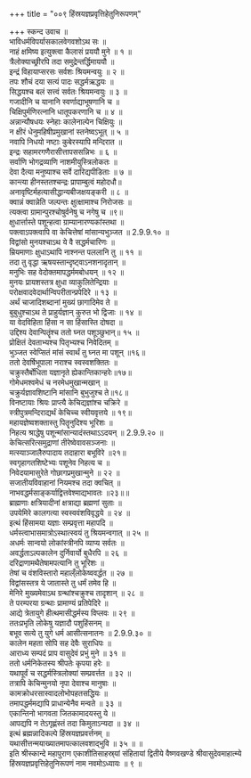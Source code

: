 +++
title = "००९ हिंस्रयज्ञप्रवृत्तिहेतुनिरूपणम्"

+++
स्कन्द उवाच ॥  
भाविधर्मविपर्यासकालवेगवशोऽथ सः ॥  
नाहं क्षमिष्य इत्युक्त्वा कैलासं प्रययौ मुने ॥ १ ॥  
त्रैलोक्याच्छ्रीरपि तदा समुद्रेन्तर्द्धिमाययौ ॥  
इन्द्रं विहायाप्सरसः सर्वशः श्रियमन्वयुः ॥ २ ॥  
तपः शौचं दया सत्यं पादः सद्धर्मऋद्धयः ॥  
सिद्धयश्च बलं सत्त्वं सर्वतः श्रियमन्वयुः ॥ ३ ॥  
गजादीनि च यानानि स्वर्णाद्याभूषणानि च ॥  
चिक्षिपुर्मणिरत्नानि धातूपकरणानि च ॥ ४ ॥  
अन्नान्यौषधयः स्नेहाः कालेनाल्पेन चिक्षियुः ॥  
न क्षीरं धेनुमहिषीप्रमुखानां स्तनेष्वऽभूत् ॥ ५ ॥  
नवापि निधयो नष्टाः कुबेरस्यापि मन्दिरात ॥  
इन्द्रः सहामरगणैरासीत्तापससन्निभः ॥ ६ ॥  
सर्वाणि भोगद्रव्याणि नाशमीयुस्त्रिलोकतः ॥  
देवा दैत्या मनुष्याश्च सर्वे दारिद्यपीडिताः ॥ ७ ॥  
कान्त्या हीनस्ततश्चन्द्रः प्रापाम्बुत्वं महोदधौ॥  
अनावृष्टिर्महत्यासीद्धान्यबीजक्षयङ्करी ॥ ८ ॥  
क्वान्नं क्वान्नेति जल्पन्तः क्षुत्क्षामाश्च निरोजसः ॥  
त्यक्त्वा ग्रामान्पुरश्चोषुर्वनेषु च नगेषु च ॥९॥  
क्षुधार्त्तास्ते पशून्हत्वा ग्राम्यानारण्यकांस्तथा ॥  
पक्त्वाऽपक्त्वापि वा केचित्तेषां मांसान्यभुञ्जत ॥ 2.9.9.१० ॥  
विद्वांसो मुनयश्चाऽथ ये वै सद्धर्मचारिणः ॥  
म्रियमाणाः क्षुधाऽथापि नाश्नन्त पललानि तु ॥ ११ ॥  
तदा तु वृद्धा ऋषयस्तान्दृष्ट्वाऽनशनादृतान् ॥  
मनुभिः सह वेदोक्तमापद्धर्ममबोधयन् ॥ १२ ॥  
मुनयः प्रायशस्तत्र क्षुधा व्याकुलितेन्द्रियाः ॥  
परोक्षवादवेदार्थान्विपरीतान्प्रपेदिरे ॥ १३ ॥  
अर्थं चाजादिशब्दानां मुख्यं छागादिमेव ते ॥  
बुबुधुश्चाऽथ ते प्राहुर्यज्ञान् कुरुत भो द्विजाः ॥ १४ ॥  
या वेदविहिता हिंसा न सा हिंसास्ति दोषदा ॥  
उद्दिश्य देवान्पितॄंश्च ततो घ्नत पशूञ्छुभान्॥ १५ ॥  
प्रोक्षितं देवताभ्यश्च पितृभ्यश्च निवेदितम् ॥  
भुञ्जत स्वेप्सितं मांसं स्वार्थं तु घ्नत मा पशून् ॥१६॥  
ततो देवर्षिभूपाला नराश्च स्वस्वशक्तितः ॥  
चक्रुस्तैर्बोधिता यज्ञानृते ह्येकान्तिकान्हरेः॥१७॥  
गोमेधमश्वमेधं च नरमेधमुखान्मखान् ॥  
चक्रुर्यज्ञावशिष्टानि मांसानि बुभुजुश्च ते॥१८॥  
विनष्टायाः श्रियः प्राप्त्यै केचिद्यज्ञांश्च चक्रिरे ॥  
स्त्रीपुत्रमन्दिराद्यर्थं केचिच्च स्वीयवृत्तये ॥ १९॥  
महायज्ञेष्वशक्तास्तु पितॄनुदिश्य भूरिशः ॥  
निहत्य श्राद्धेषु पशून्मांसान्यादंस्तथाऽऽदयन् ॥ 2.9.9.२० ॥  
केचित्सरित्समुद्राणां तीरेष्वेवावसञ्जनाः ॥  
मत्स्याञ्जालैरुपादाय तदाहारा बभूविरे ॥२१॥  
स्वगृहागतशिष्टेभ्यः पशूनेव निहत्य च ॥  
निवेदयामासुरेते गोछागप्रमुखान्मुने ॥ २२ ॥  
सजातीयविवाहानां नियमश्च तदा क्वचित् ॥  
नाभवद्धर्मसाङ्कर्याद्वित्तवेश्माद्यभावतः ॥२३॥॥  
ब्राह्मणाः क्षत्रियादीनां क्षत्राद्या ब्रह्मणां सुताः ॥  
उपयेमिरे कालगत्या स्वस्ववंशविवृद्धये ॥ २४ ॥  
इत्थं हिंसामया यज्ञाः सम्प्रवृत्ता महापदि ॥  
धर्मस्त्वाभासमात्रोऽस्थात्स्वयं तु श्रियमन्वगात् ॥ २५ ॥  
अधर्मः सान्वयो लोकांस्त्रीनपि व्याप्य सर्वतः ॥  
अवर्द्धताऽल्पकालेन दुर्निवार्यो बुधैरपि ॥ २६ ॥  
दरिद्राणामथैतेषामपत्यानि तु भूरिशः ॥  
तेषां च वंशविस्तारो महाल्ँलोकेष्ववर्द्धत ॥ २७ ॥  
विद्वांसस्तत्र ये जातास्ते तु धर्मं तमेव हि ॥  
मेनिरे मुख्यमेवाऽथ ग्रन्थांश्चक्रुश्च तादृशान् ॥ २८ ॥  
ते परम्परया ग्रन्थाः प्रामाण्यं प्रतिपेदिरे ॥  
आद्ये त्रेतायुगे हीत्थमासीद्धर्मस्य विप्लवः ॥ २९ ॥  
ततःप्रभृति लोकेषु यज्ञादौ पशुहिंसनम् ॥  
बभूव सत्ये तु युगे धर्म आसीत्सनातनः ॥ 2.9.9.३० ॥  
कालेन महता सोपि सह देवैः सुराधिपः ॥  
आराध्य सम्पदं प्राप वासुदेवं प्रभुं मुने ॥ ३१ ॥  
ततो धर्मनिकेतस्य श्रीपतेः कृपया हरेः ॥  
यथापूर्वं च सद्धर्मस्त्रिलोक्यां सम्प्रवर्त्तत ॥ ३२ ॥  
तत्रापि केचिन्मुनयो नृपा देवाश्च मानुषाः ॥  
कामक्रोधरसास्वादलोभोपहतसद्धियः ॥  
तमापद्धर्ममद्यापि प्राधान्येनैव मन्वते ॥ ३३ ॥  
एकान्तिनो भागवता जितकामादयस्तु ये ॥  
आपद्यपि न तेऽगृह्णंस्तं तदा किमुताऽन्यदा ॥ ३४ ॥  
इत्थं ब्रह्मन्नादिकल्पे हिंस्रयज्ञप्रवर्त्तनम् ॥  
यथासीत्तन्मयाख्यातमापत्कालवशाद्भुवि ॥ ३५ ॥ ॥  
इति श्रीस्कान्दे महापुराण एकाशीतिसाहस्र्यां संहितायां द्वितीये वैष्णवखण्डे श्रीवासुदेवमाहात्म्ये हिंस्रयज्ञप्रवृत्तिहेतुनिरूपणं नाम नवमोऽध्यायः ॥ ९ ॥